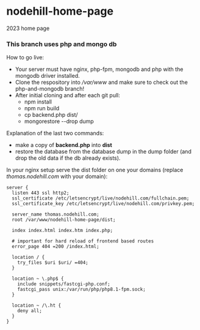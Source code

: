 # nodehill-home-page
 2023 home page 
### This branch uses php and mongo db

How to go live:
* Your server must have nginx, php-fpm, mongodb and php with the mongodb driver installed.
* Clone the respository into */var/www* and make sure to check out the php-and-mongodb branch!
* After initial cloning and after each git pull:
  * npm install
  * npm run build
  * cp backend.php dist/
  * mongorestore --drop dump

Explanation of the last two commands:
* make a copy of **backend.php** into **dist**
* restore the database from the database dump in the dump folder (and drop the old data if the db already exists).

In your nginx setup serve the dist folder on one your domains (replace *thomas.nodehill.com* with your domain):

```
server {
  listen 443 ssl http2;
  ssl_certificate /etc/letsencrypt/live/nodehill.com/fullchain.pem;
  ssl_certificate_key /etc/letsencrypt/live/nodehill.com/privkey.pem;

  server_name thomas.nodehill.com;
  root /var/www/nodehill-home-page/dist;

  index index.html index.htm index.php;

  # important for hard reload of frontend based routes
  error_page 404 =200 /index.html;

  location / {
    try_files $uri $uri/ =404;
  }

  location ~ \.php$ {
    include snippets/fastcgi-php.conf;
    fastcgi_pass unix:/var/run/php/php8.1-fpm.sock;
  }

  location ~ /\.ht {
    deny all;
  }
}
```
